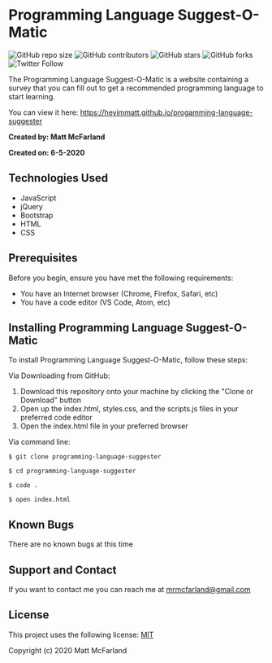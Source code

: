 # Programming Language Suggest-O-Matic

![GitHub repo size](https://img.shields.io/github/repo-size/heyimmatt/programming-language-suggester)
![GitHub contributors](https://img.shields.io/github/contributors/heyimmatt/programming-language-suggester)
![GitHub stars](https://img.shields.io/github/stars/heyimmatt/programming-language-suggester?style=social)
![GitHub forks](https://img.shields.io/github/forks/heyimmatt/programming-language-suggester?style=social)
![Twitter Follow](https://img.shields.io/twitter/follow/heyimmatt?style=social)

The Programming Language Suggest-O-Matic is a website containing a survey that you can fill out to get a recommended programming language to start learning.

You can view it here: https://heyimmatt.github.io/progamming-language-suggester

**Created by: Matt McFarland**

**Created on: 6-5-2020**

## Technologies Used
- JavaScript
- jQuery
- Bootstrap
- HTML
- CSS

## Prerequisites

Before you begin, ensure you have met the following requirements:
* You have an Internet browser (Chrome, Firefox, Safari, etc)
* You have a code editor (VS Code, Atom, etc)

## Installing Programming Language Suggest-O-Matic

To install Programming Language Suggest-O-Matic, follow these steps:

Via Downloading from GitHub:
1. Download this repository onto your machine by clicking the "Clone or Download" button
2. Open up the index.html, styles.css, and the scripts.js files in your preferred code editor
3. Open the index.html file in your preferred browser

Via command line:
```
$ git clone programming-language-suggester

$ cd programming-language-suggester

$ code .

$ open index.html
```

## Known Bugs

There are no known bugs at this time

## Support and Contact

If you want to contact me you can reach me at <mrmcfarland@gmail.com>

## License

This project uses the following license: [MIT](https://opensource.org/licenses/MIT)

Copyright (c) 2020 Matt McFarland
